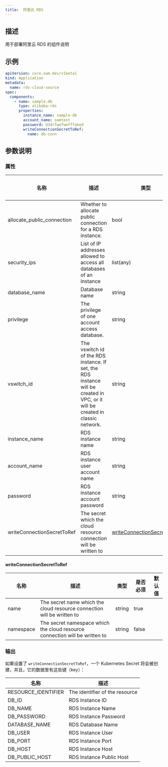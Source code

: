 ```yaml
---
title:  阿里云 RDS
---
```


## 描述

用于部署阿里云 RDS 的组件说明

## 示例

```yaml
apiVersion: core.oam.dev/v1beta1
kind: Application
metadata:
  name: rds-cloud-source
spec:
  components:
    - name: sample-db
      type: alibaba-rds
      properties:
        instance_name: sample-db
        account_name: oamtest
        password: U34rfwefwefffaked
        writeConnectionSecretToRef:
          name: db-conn
```

## 参数说明


### 属性

 名称 | 描述 | 类型 | 是否必须 | 默认值 
 ------------ | ------------- | ------------- | ------------- | ------------- 
 allocate_public_connection | Whether to allocate public connection for a RDS instance. | bool | false |  
 security_ips | List of IP addresses allowed to access all databases of an instance | list(any) | false |  
 database_name | Database name | string | false |  
 privilege | The privilege of one account access database. | string | false |  
 vswitch_id | The vswitch id of the RDS instance. If set, the RDS instance will be created in VPC, or it will be created in classic network. | string | false |  
 instance_name | RDS instance name | string | false |  
 account_name | RDS instance user account name | string | false |  
 password | RDS instance account password | string | true |  
 writeConnectionSecretToRef | The secret which the cloud resource connection will be written to | [writeConnectionSecretToRef](#writeConnectionSecretToRef) | false |  


#### writeConnectionSecretToRef

 名称 | 描述 | 类型 | 是否必须 | 默认值 
 ------------ | ------------- | ------------- | ------------- | ------------- 
 name | The secret name which the cloud resource connection will be written to | string | true |  
 namespace | The secret namespace which the cloud resource connection will be written to | string | false |  


### 输出

如果设置了 `writeConnectionSecretToRef`，一个 Kubernetes Secret 将会被创建，并且，它的数据里有这些键（key）：

 名称 | 描述 
 ------------ | ------------- 
 RESOURCE_IDENTIFIER | The identifier of the resource
 DB_ID | RDS Instance ID
 DB_NAME | RDS Instance Name
 DB_PASSWORD | RDS Instance Password
 DATABASE_NAME | RDS Database Name
 DB_USER | RDS Instance User
 DB_PORT | RDS Instance Port
 DB_HOST | RDS Instance Host
 DB_PUBLIC_HOST | RDS Instance Public Host
